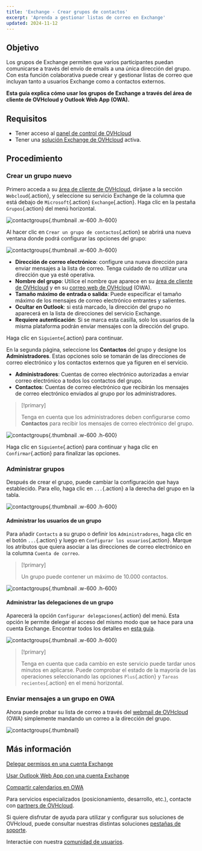 ```yaml
---
title: 'Exchange - Crear grupos de contactos'
excerpt: 'Aprenda a gestionar listas de correo en Exchange'
updated: 2024-11-12
---
```


## Objetivo

Los grupos de Exchange permiten que varios participantes puedan comunicarse a través del envío de emails a una única dirección del grupo. Con esta función colaborativa puede crear y gestionar listas de correo que incluyan tanto a usuarios Exchange como a contactos externos.

**Esta guía explica cómo usar los grupos de Exchange a través del área de cliente de OVHcloud y Outlook Web App (OWA).**

## Requisitos

- Tener acceso al [panel de control de OVHcloud](/links/manager)
- Tener una [solución Exchange de OVHcloud](/links/web/emails-hosted-exchange) activa.

## Procedimiento

### Crear un grupo nuevo

Primero acceda a su [área de cliente de OVHcloud](/links/manager), diríjase a la sección `Webcloud`{.action}, y seleccione su servicio Exchange de la columna que está debajo de `Microsoft`{.action} `Exchange`{.action}. Haga clic en la pestaña `Grupos`{.action} del menú horizontal.

![contactgroups](images/exchange-groups-create01.png){.thumbnail .w-600 .h-600}

Al hacer clic en `Crear un grupo de contactos`{.action} se abrirá una nueva ventana donde podrá configurar las opciones del grupo:

![contactgroups](images/exchange-groups-create02.png){.thumbnail .w-600 .h-600}

- **Dirección de correo electrónico**: configure una nueva dirección para enviar mensajes a la lista de correo. Tenga cuidado de no utilizar una dirección que ya esté operativa.
- **Nombre del grupo**: Utilice el nombre que aparece en su [área de cliente de OVHcloud](/links/manager) y en su [correo web de OVHcloud](/links/web/email) (OWA).
- **Tamaño máximo de entrada o salida**: Puede especificar el tamaño máximo de los mensajes de correo electrónico entrantes y salientes.
- **Ocultar en Outlook**: si está marcado, la dirección del grupo no aparecerá en la lista de direcciones del servicio Exchange.
- **Requiere autenticación**: Si se marca esta casilla, solo los usuarios de la misma plataforma podrán enviar mensajes con la dirección del grupo.

Haga clic en `Siguiente`{.action} para continuar.

En la segunda página, seleccione los **Contactos** del grupo y designe los **Administradores**. Estas opciones solo se tomarán de las direcciones de correo electrónico y los contactos externos que ya figuren en el servicio.

- **Administradores**: Cuentas de correo electrónico autorizadas a enviar correo electrónico a todos los contactos del grupo.
- **Contactos**: Cuentas de correo electrónico que recibirán los mensajes de correo electrónico enviados al grupo por los administradores.

> [!primary]
>
> Tenga en cuenta que los administradores deben configurarse como **Contactos** para recibir los mensajes de correo electrónico del grupo.

![contactgroups](images/exchange-groups-create03.png){.thumbnail .w-600 .h-600}

Haga clic en `Siguiente`{.action} para continuar y haga clic en `Confirmar`{.action} para finalizar las opciones.

### Administrar grupos

Después de crear el grupo, puede cambiar la configuración que haya establecido. Para ello, haga clic en `...`{.action} a la derecha del grupo en la tabla.

![contactgroups](images/exchange-groups-options01.png){.thumbnail .w-600 .h-600}

#### Administrar los usuarios de un grupo

Para añadir `Contacts` a su grupo o definir los `Administradores`, haga clic en el botón `...`{.action} y luego en `Configurar los usuarios`{.action}. Marque los atributos que quiera asociar a las direcciones de correo electrónico en la columna `Cuenta de correo`.

> [!primary]
>
> Un grupo puede contener un máximo de 10.000 contactos.

![contactgroups](images/exchange-group-options-users01.png){.thumbnail .w-600 .h-600}

#### Administrar las delegaciones de un grupo

Aparecerá la opción `Configurar delegaciones`{.action} del menú. Esta opción le permite delegar el acceso del mismo modo que se hace para una cuenta Exchange. Encontrar todos los detalles en [esta guía](/pages/web_cloud/email_and_colaborative_solutions/microsoft_exchange/feature_delegation).

![contactgroups](images/exchange-groups-options-delegation01.png){.thumbnail .w-600 .h-600}

> [!primary]
>
> Tenga en cuenta que cada cambio en este servicio puede tardar unos minutos en aplicarse. Puede comprobar el estado de la mayoría de las operaciones seleccionando las opciones `Plus`{.action} y `Tareas recientes`{.action} en el menú horizontal.

### Enviar mensajes a un grupo en OWA

Ahora puede probar su lista de correo a través del [webmail de OVHcloud](/links/web/email) (OWA) simplemente mandando un correo a la dirección del grupo.

![contactgroups](images/exchange-groups-step6.png){.thumbnail}

## Más información

[Delegar permisos en una cuenta Exchange](/pages/web_cloud/email_and_collaborative_solutions/microsoft_exchange/feature_delegation)

[Usar Outlook Web App con una cuenta Exchange](/pages/web_cloud/email_and_collaborative_solutions/using_the_outlook_web_app_webmail/email_owa)

[Compartir calendarios en OWA](/pages/web_cloud/email_and_collaborative_solutions/using_the_outlook_web_app_webmail/owa_calendar_sharing)

Para servicios especializados (posicionamiento, desarrollo, etc.), contacte con [partners de OVHcloud](/links/partner).

Si quiere disfrutar de ayuda para utilizar y configurar sus soluciones de OVHcloud, puede consultar nuestras distintas soluciones [pestañas de soporte](/links/support).

Interactúe con nuestra [comunidad de usuarios](/links/community).
